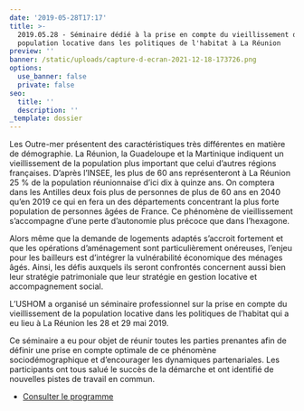 ```yaml
---
date: '2019-05-28T17:17'
title: >-
  2019.05.28 - Séminaire dédié à la prise en compte du vieillissement de la
  population locative dans les politiques de l'habitat à La Réunion
preview: ''
banner: /static/uploads/capture-d-ecran-2021-12-18-173726.png
options:
  use_banner: false
  private: false
seo:
  title: ''
  description: ''
_template: dossier
---
```


Les Outre-mer présentent des caractéristiques très différentes en matière de démographie. La Réunion, la Guadeloupe et la Martinique indiquent un vieillissement de la population plus important que celui d’autres régions françaises. D’après l’INSEE, les plus de 60 ans représenteront à La Réunion 25 % de la population réunionnaise d’ici dix à quinze ans. On comptera dans les Antilles deux fois plus de personnes de plus de 60 ans en 2040 qu’en 2019 ce qui en fera un des départements concentrant la plus forte population de personnes âgées de France. Ce phénomène de vieillissement s’accompagne d’une perte d’autonomie plus précoce que dans l’hexagone.

Alors même que la demande de logements adaptés s’accroit fortement et que les opérations d’aménagement sont particulièrement onéreuses, l’enjeu pour les bailleurs est d’intégrer la vulnérabilité économique des ménages âgés. Ainsi, les défis auxquels ils seront confrontés concernent aussi bien leur stratégie patrimoniale que leur stratégie en gestion locative et accompagnement social.

L’USHOM a organisé un séminaire professionnel sur la prise en compte du vieillissement de la population locative dans les politiques de l’habitat qui a eu lieu à La Réunion les 28 et 29 mai 2019.

Ce séminaire a eu pour objet de réunir toutes les parties prenantes afin de définir une prise en compte optimale de ce phénomène sociodémographique et d’encourager les dynamiques partenariales. Les participants ont tous salué le succès de la démarche et ont identifié de nouvelles pistes de travail en commun.

* [Consulter le programme](/static/uploads/programme-vieillisement-reunion.pdf)
